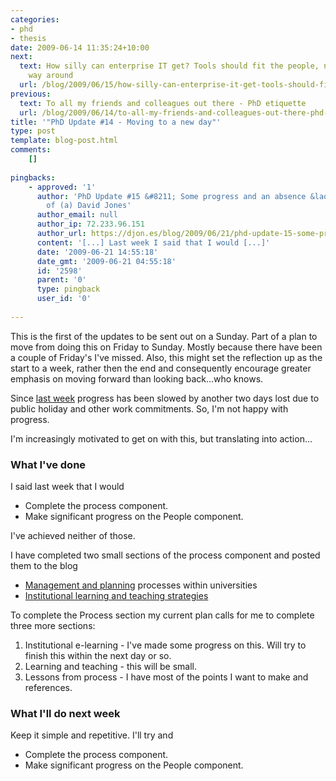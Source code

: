 ```yaml
---
categories:
- phd
- thesis
date: 2009-06-14 11:35:24+10:00
next:
  text: How silly can enterprise IT get? Tools should fit the people, not the other
    way around
  url: /blog/2009/06/15/how-silly-can-enterprise-it-get-tools-should-fit-the-people-not-the-other-way-around/
previous:
  text: To all my friends and colleagues out there - PhD etiquette
  url: /blog/2009/06/14/to-all-my-friends-and-colleagues-out-there-phd-etiquette/
title: '"PhD Update #14 - Moving to a new day"'
type: post
template: blog-post.html
comments:
    []
    
pingbacks:
    - approved: '1'
      author: 'PhD Update #15 &#8211; Some progress and an absence &laquo; The Weblog
        of (a) David Jones'
      author_email: null
      author_ip: 72.233.96.151
      author_url: https://djon.es/blog/2009/06/21/phd-update-15-some-progress-and-an-absence/
      content: '[...] Last week I said that I would [...]'
      date: '2009-06-21 14:55:18'
      date_gmt: '2009-06-21 04:55:18'
      id: '2598'
      parent: '0'
      type: pingback
      user_id: '0'
    
---
```

This is the first of the updates to be sent out on a Sunday. Part of a plan to move from doing this on Friday to Sunday. Mostly because there have been a couple of Friday's I've missed. Also, this might set the reflection up as the start to a week, rather then the end and consequently encourage greater emphasis on moving forward than looking back...who knows.

Since [last week](/blog/2009/06/05/phd-update-13-back-after-a-week-off/) progress has been slowed by another two days lost due to public holiday and other work commitments. So, I'm not happy with progress.

I'm increasingly motivated to get on with this, but translating into action...

### What I've done

I said last week that I would

- Complete the process component.
- Make significant progress on the People component.

I've achieved neither of those.

I have completed two small sections of the process component and posted them to the blog

- [Management and planning](/blog/2009/06/08/university-processes-management-and-planning/) processes within universities
- [Institutional learning and teaching strategies](/blog/2009/06/11/institutional-learning-and-teaching-strategies/)

To complete the Process section my current plan calls for me to complete three more sections:

1. Institutional e-learning - I've made some progress on this. Will try to finish this within the next day or so.
2. Learning and teaching - this will be small.
3. Lessons from process - I have most of the points I want to make and references.

### What I'll do next week

Keep it simple and repetitive. I'll try and

- Complete the process component.
- Make significant progress on the People component.